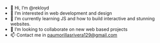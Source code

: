 - 👋 Hi, I’m @rekloyd
- 👀 I’m interested in web development and design
- 🌱 I’m currently learning JS and how to build interactive and stunning websites.
- 💞️ I’m looking to collaborate on new web based projects
- 📫 Contact me in paumorillasrivera129@gmail.com

<!---
rekloyd/rekloyd is a ✨ special ✨ repository because its `README.md` (this file) appears on your GitHub profile.
You can click the Preview link to take a look at your changes.
--->
